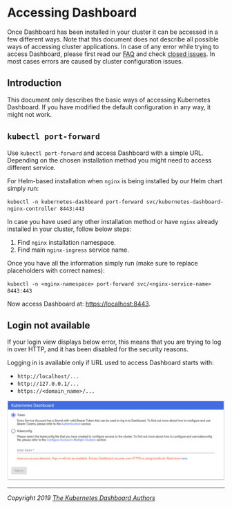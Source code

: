 # Accessing Dashboard

Once Dashboard has been installed in your cluster it can be accessed in a few different ways. Note that this document does not describe all possible ways of accessing cluster applications.
In case of any error while trying to access Dashboard, please first read our [FAQ](../../common/faq.md) and check [closed issues](https://github.com/kubernetes/dashboard/issues?q=is%3Aissue+is%3Aclosed).
In most cases errors are caused by cluster configuration issues.

## Introduction
This document only describes the basic ways of accessing Kubernetes Dashboard.
If you have modified the default configuration in any way, it might not work.

## `kubectl port-forward`

Use `kubectl port-forward` and access Dashboard with a simple URL. Depending on the chosen installation method you might need to access different service.

For Helm-based installation when `nginx` is being installed by our Helm chart simply run:
```shell
kubectl -n kubernetes-dashboard port-forward svc/kubernetes-dashboard-nginx-controller 8443:443
```

In case you have used any other installation method or have `nginx` already installed in your cluster, follow below steps:
1. Find `nginx` installation namespace.
2. Find main `nginx-ingress` service name.

Once you have all the information simply run (make sure to replace placeholders with correct names):
```shell
kubectl -n <nginx-namespace> port-forward svc/<nginx-service-name> 8443:443
```

Now access Dashboard at: [https://localhost:8443](https://localhost:8443).

## Login not available
If your login view displays below error, this means that you are trying to log in over HTTP, and it has been disabled for the security reasons.

Logging in is available only if URL used to access Dashboard starts with:
  - `http://localhost/...`
  - `http://127.0.0.1/...`
  - `https://<domain_name>/...`

![Login disabled](../images/dashboard-login-disabled.png "Login disabled")

----
_Copyright 2019 [The Kubernetes Dashboard Authors](https://github.com/kubernetes/dashboard/graphs/contributors)_
